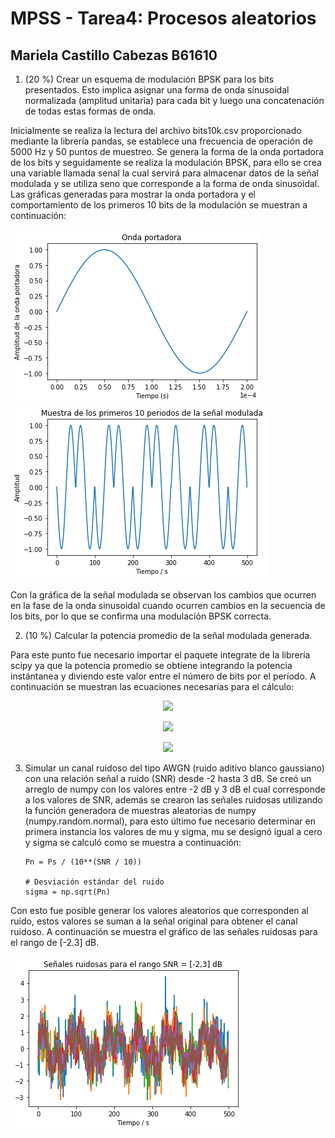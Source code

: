 # MPSS - Tarea4: Procesos aleatorios
## Mariela Castillo Cabezas B61610

1. (20 %) Crear un esquema de modulación BPSK para los bits presentados. Esto implica asignar una forma de onda sinusoidal normalizada (amplitud unitaria) para cada bit y luego una concatenación de todas estas formas de onda.

Inicialmente se realiza la lectura del archivo bits10k.csv proporcionado mediante la librería pandas, se establece una frecuencia de operación de 5000 Hz y 50 puntos de muestreo. Se genera la forma de la onda portadora de los bits y seguidamente se realiza la modulación BPSK, para ello se crea una variable llamada senal la cual servirá para almacenar datos de la señal modulada y se utiliza seno que corresponde a la forma de onda sinusoidal. Las gráficas generadas para mostrar la onda portadora y el comportamiento de los primeros 10 bits de la modulación se muestran a continuación: 

![GitHub Logo](onda.png)          ![GitHub Logo](primerosbits.png)

Con la gráfica de la señal modulada se observan los cambios que ocurren en la fase de la onda sinusoidal cuando ocurren cambios en la secuencia de los bits, por lo que se confirma una modulación BPSK correcta. 

2. (10 %) Calcular la potencia promedio de la señal modulada generada.

Para este punto fue necesario importar el paquete integrate de la librería scipy ya que la potencia promedio se obtiene integrando la potencia instántanea y diviendo este valor entre el número de bits por el período. A continuación se muestran las ecuaciones necesarias para el cálculo: 

<p align="center">
  <img src="https://render.githubusercontent.com/render/math?math=P_{inst} = senal^2">
</p>

<p align="center">
  <img src="https://render.githubusercontent.com/render/math?math=\int \frac{P_{inst}}{N*T} dt">
</p>

<p align="center">
  <img src="https://render.githubusercontent.com/render/math?math=P_{prom} = 0.49000098009997023">  
</p>

3. Simular un canal ruidoso del tipo AWGN (ruido aditivo blanco gaussiano) con una relación señal a ruido (SNR) desde -2 hasta 3 dB.
Se creó un arreglo de numpy con los valores entre -2 dB y 3 dB el cual corresponde a los valores de SNR, además se crearon las señales ruidosas utilizando la función generadora de muestras aleatorias de numpy (numpy.random.normal), para esto último fue necesario determinar en primera instancia los valores de mu y sigma, mu se designó igual a cero y sigma se calculó como se muestra a continuación: 

    
    ```# Potencia del ruido (Pn) para SNR y potencia de la señal (Ps) dadas
    Pn = Ps / (10**(SNR / 10))
    
    # Desviación estándar del ruido
    sigma = np.sqrt(Pn)
    ```

Con esto fue posible generar los valores aleatorios que corresponden al ruido, estos valores se suman a la señal original para obtener el canal ruidoso. A continuación se muestra el gráfico de las señales ruidosas para el rango de [-2.3] dB.

![GitHub Logo](senalesruidosas.png) 

